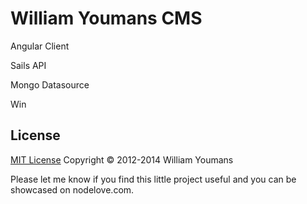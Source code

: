 # William Youmans CMS

Angular Client

Sails API

Mongo Datasource

Win

## License

[MIT License](http://wy.mit-license.org/)  Copyright © 2012-2014 William Youmans

Please let me know if you find this little project useful and you can be showcased on nodelove.com.
